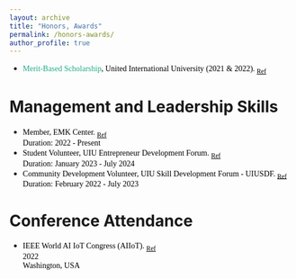 ```yaml
---
layout: archive
title: "Honors, Awards"
permalink: /honors-awards/
author_profile: true
---
```




* <span style="font-family:Georgia; color:black"><span style="color:#1FAB89">Merit-Based Scholarship</span>, United International University (2021 & 2022). <sub><a href="https://www.uiu.ac.bd/admission/tuition-fees-payment-policies/scholarship-tuition-fee-and-other-fees-waiver-policy/" target="_blank" style="color:black;">Ref</a></sub> <br/></span> 
<!-- # Language Certification * <span style="font-family:Georgia; color:black"><span style="color:#1FAB89">Merit-Based Scholarship</span>, Bangladesh University (2016, 2017, 2018, 2019). <sub><a href="https://bu.edu.bd/course-tuition-fees/" target="_blank" style="color:black;">Ref</a></sub><br/></span> -->


# Management and Leadership Skills
* <span style="font-family:Georgia; color:black">Member, EMK Center. <sub><a href="https://emkcenter.org/" target="_blank" style="color:black;">Ref</a></sub> <br/>Duration: 2022 - Present</span>
* <span style="font-family:Georgia; color:black">Student Volunteer, UIU Entrepreneur Development Forum.  <sub><a href="https://www.linkedin.com/company/uiuedf/posts/?feedView=all" target="_blank" style="color:black;">Ref</a></sub> <br/> Duration: January 2023 - July 2024</span>
* <span style="font-family:Georgia; color:black">Community Development Volunteer, UIU Skill Development Forum - UIUSDF. <sub><a href="https://www.linkedin.com/company/uiusdf/" target="_blank" style="color:black;">Ref</a></sub> <br/>Duration: February 2022 - July 2023</span>

# Conference Attendance
* <span style="font-family:Georgia; color:black">IEEE World AI IoT Congress (AIIoT). <sub><a href="https://ieeexplore.ieee.org/abstract/document/9817160" target="_blank" style="color:black;">Ref</a></sub> <br/>2022<br/> Washington, USA</span>

<!-- # Language Certification -->

